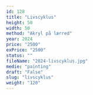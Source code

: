 ```yaml
---
id: 128
title: "Livscyklus"
height: 50
width: 50
method: "Akryl på lærred"
year: 2024
price: "2500"
exPrice: "2500"
status: ""
fileName: "2024-livscyklus.jpg"
medie: "painting"
draft: "False"
slug: "livscyklus"
weight: "120"
---
```

